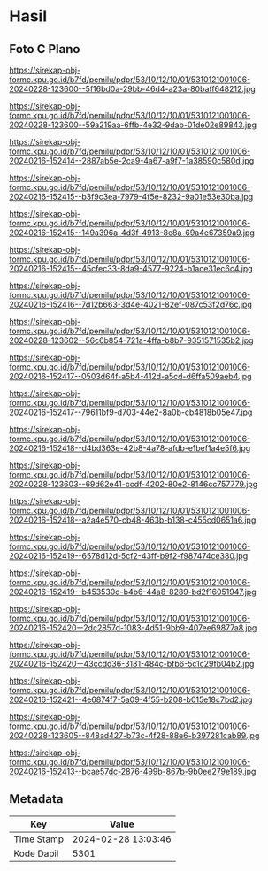 # Hasil

## Foto C Plano

https://sirekap-obj-formc.kpu.go.id/b7fd/pemilu/pdpr/53/10/12/10/01/5310121001006-20240228-123600--5f16bd0a-29bb-46d4-a23a-80baff648212.jpg

https://sirekap-obj-formc.kpu.go.id/b7fd/pemilu/pdpr/53/10/12/10/01/5310121001006-20240228-123600--59a219aa-6ffb-4e32-9dab-01de02e89843.jpg

https://sirekap-obj-formc.kpu.go.id/b7fd/pemilu/pdpr/53/10/12/10/01/5310121001006-20240216-152414--2887ab5e-2ca9-4a67-a9f7-1a38590c580d.jpg

https://sirekap-obj-formc.kpu.go.id/b7fd/pemilu/pdpr/53/10/12/10/01/5310121001006-20240216-152415--b3f9c3ea-7979-4f5e-8232-9a01e53e30ba.jpg

https://sirekap-obj-formc.kpu.go.id/b7fd/pemilu/pdpr/53/10/12/10/01/5310121001006-20240216-152415--149a396a-4d3f-4913-8e8a-69a4e67359a9.jpg

https://sirekap-obj-formc.kpu.go.id/b7fd/pemilu/pdpr/53/10/12/10/01/5310121001006-20240216-152415--45cfec33-8da9-4577-9224-b1ace31ec6c4.jpg

https://sirekap-obj-formc.kpu.go.id/b7fd/pemilu/pdpr/53/10/12/10/01/5310121001006-20240216-152416--7d12b663-3d4e-4021-82ef-087c53f2d76c.jpg

https://sirekap-obj-formc.kpu.go.id/b7fd/pemilu/pdpr/53/10/12/10/01/5310121001006-20240228-123602--56c6b854-721a-4ffa-b8b7-9351571535b2.jpg

https://sirekap-obj-formc.kpu.go.id/b7fd/pemilu/pdpr/53/10/12/10/01/5310121001006-20240216-152417--0503d64f-a5b4-412d-a5cd-d6ffa509aeb4.jpg

https://sirekap-obj-formc.kpu.go.id/b7fd/pemilu/pdpr/53/10/12/10/01/5310121001006-20240216-152417--79611bf9-d703-44e2-8a0b-cb4818b05e47.jpg

https://sirekap-obj-formc.kpu.go.id/b7fd/pemilu/pdpr/53/10/12/10/01/5310121001006-20240216-152418--d4bd363e-42b8-4a78-afdb-e1bef1a4e5f6.jpg

https://sirekap-obj-formc.kpu.go.id/b7fd/pemilu/pdpr/53/10/12/10/01/5310121001006-20240228-123603--69d62e41-ccdf-4202-80e2-8146cc757779.jpg

https://sirekap-obj-formc.kpu.go.id/b7fd/pemilu/pdpr/53/10/12/10/01/5310121001006-20240216-152418--a2a4e570-cb48-463b-b138-c455cd0651a6.jpg

https://sirekap-obj-formc.kpu.go.id/b7fd/pemilu/pdpr/53/10/12/10/01/5310121001006-20240216-152419--6578d12d-5cf2-43ff-b9f2-f987474ce380.jpg

https://sirekap-obj-formc.kpu.go.id/b7fd/pemilu/pdpr/53/10/12/10/01/5310121001006-20240216-152419--b453530d-b4b6-44a8-8289-bd2f16051947.jpg

https://sirekap-obj-formc.kpu.go.id/b7fd/pemilu/pdpr/53/10/12/10/01/5310121001006-20240216-152420--2dc2857d-1083-4d51-9bb9-407ee69877a8.jpg

https://sirekap-obj-formc.kpu.go.id/b7fd/pemilu/pdpr/53/10/12/10/01/5310121001006-20240216-152420--43ccdd36-3181-484c-bfb6-5c1c29fb04b2.jpg

https://sirekap-obj-formc.kpu.go.id/b7fd/pemilu/pdpr/53/10/12/10/01/5310121001006-20240216-152421--4e6874f7-5a09-4f55-b208-b015e18c7bd2.jpg

https://sirekap-obj-formc.kpu.go.id/b7fd/pemilu/pdpr/53/10/12/10/01/5310121001006-20240228-123605--848ad427-b73c-4f28-88e6-b397281cab89.jpg

https://sirekap-obj-formc.kpu.go.id/b7fd/pemilu/pdpr/53/10/12/10/01/5310121001006-20240216-152413--bcae57dc-2876-499b-867b-9b0ee279e189.jpg


## Metadata

| Key        | Value               |
| ---------- | ------------------- |
| Time Stamp | 2024-02-28 13:03:46 |
| Kode Dapil | 5301                |



